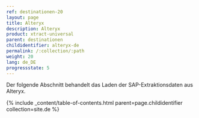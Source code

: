 ```yaml
---
ref: destinationen-20
layout: page
title: Alteryx
description: Alteryx
product: xtract-universal
parent: destinationen
childidentifier: alteryx-de
permalink: /:collection/:path
weight: 20
lang: de_DE
progressstate: 5
---
```


Der folgende Abschnitt behandelt das Laden der SAP-Extraktionsdaten aus Alteryx.

{% include _content/table-of-contents.html parent=page.childidentifier collection=site.de %}